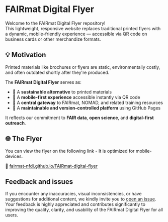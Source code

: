 # FAIRmat Digital Flyer
Welcome to the FAIRmat Digital Flyer repository!  
This lightweight, responsive website replaces traditional printed flyers with a dynamic, mobile-friendly experience — accessible via QR code on business cards or other merchandize formats.

## 💡 Motivation

Printed materials like brochures or flyers are static, environmentally costly, and often outdated shortly after they're produced.

The **FAIRmat Digital Flyer** serves as:

- 🌱 A **sustainable alternative** to printed materials
- 📱 A **mobile-first experience** accessible instantly via QR code
- 🔗 A **central gateway** to FAIRmat, NOMAD, and related training resources
- 🔄 A **maintainable and version-controlled platform** using GitHub Pages


It reflects our commitment to **FAIR data**, **open science**, and **digital-first outreach**.

## 🌐 The Flyer
You can view the flyer on the following link - It is optimized for mobile-devices.

🔗 [fairmat-nfdi.github.io/FAIRmat-digital-flyer](https://fairmat-nfdi.github.io/FAIRmat-digital-flyer)

## Feedback and issues

If you encounter any inaccuracies, visual inconsistencies, or have suggestions for additional content, we kindly invite you to [open an issue](https://github.com/FAIRmat-NFDI/FAIRmat_digital_flyer/issues).  
Your feedback is highly appreciated and contributes significantly to improving the quality, clarity, and usability of the FAIRmat Digital Flyer for all users.

